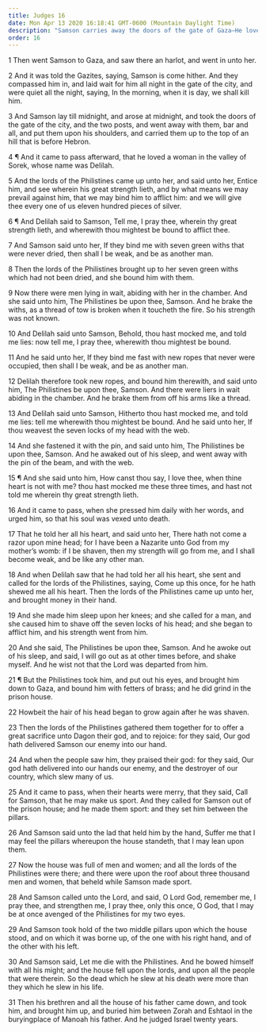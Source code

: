 ```yaml
---
title: Judges 16
date: Mon Apr 13 2020 16:18:41 GMT-0600 (Mountain Daylight Time)
description: "Samson carries away the doors of the gate of Gaza—He loves Delilah, who delivers him to the Philistines—He destroys a building, killing himself and 3,000 others."
order: 16
---
```


1 Then went Samson to Gaza, and saw there an harlot, and went in unto her.

2 And it was told the Gazites, saying, Samson is come hither. And they compassed him in, and laid wait for him all night in the gate of the city, and were quiet all the night, saying, In the morning, when it is day, we shall kill him.

3 And Samson lay till midnight, and arose at midnight, and took the doors of the gate of the city, and the two posts, and went away with them, bar and all, and put them upon his shoulders, and carried them up to the top of an hill that is before Hebron.

4 ¶ And it came to pass afterward, that he loved a woman in the valley of Sorek, whose name was Delilah.

5 And the lords of the Philistines came up unto her, and said unto her, Entice him, and see wherein his great strength lieth, and by what means we may prevail against him, that we may bind him to afflict him: and we will give thee every one of us eleven hundred pieces of silver.

6 ¶ And Delilah said to Samson, Tell me, I pray thee, wherein thy great strength lieth, and wherewith thou mightest be bound to afflict thee.

7 And Samson said unto her, If they bind me with seven green withs that were never dried, then shall I be weak, and be as another man.

8 Then the lords of the Philistines brought up to her seven green withs which had not been dried, and she bound him with them.

9 Now there were men lying in wait, abiding with her in the chamber. And she said unto him, The Philistines be upon thee, Samson. And he brake the withs, as a thread of tow is broken when it toucheth the fire. So his strength was not known.

10 And Delilah said unto Samson, Behold, thou hast mocked me, and told me lies: now tell me, I pray thee, wherewith thou mightest be bound.

11 And he said unto her, If they bind me fast with new ropes that never were occupied, then shall I be weak, and be as another man.

12 Delilah therefore took new ropes, and bound him therewith, and said unto him, The Philistines be upon thee, Samson. And there were liers in wait abiding in the chamber. And he brake them from off his arms like a thread.

13 And Delilah said unto Samson, Hitherto thou hast mocked me, and told me lies: tell me wherewith thou mightest be bound. And he said unto her, If thou weavest the seven locks of my head with the web.

14 And she fastened it with the pin, and said unto him, The Philistines be upon thee, Samson. And he awaked out of his sleep, and went away with the pin of the beam, and with the web.

15 ¶ And she said unto him, How canst thou say, I love thee, when thine heart is not with me? thou hast mocked me these three times, and hast not told me wherein thy great strength lieth.

16 And it came to pass, when she pressed him daily with her words, and urged him, so that his soul was vexed unto death.

17 That he told her all his heart, and said unto her, There hath not come a razor upon mine head; for I have been a Nazarite unto God from my mother’s womb: if I be shaven, then my strength will go from me, and I shall become weak, and be like any other man.

18 And when Delilah saw that he had told her all his heart, she sent and called for the lords of the Philistines, saying, Come up this once, for he hath shewed me all his heart. Then the lords of the Philistines came up unto her, and brought money in their hand.

19 And she made him sleep upon her knees; and she called for a man, and she caused him to shave off the seven locks of his head; and she began to afflict him, and his strength went from him.

20 And she said, The Philistines be upon thee, Samson. And he awoke out of his sleep, and said, I will go out as at other times before, and shake myself. And he wist not that the Lord was departed from him.

21 ¶ But the Philistines took him, and put out his eyes, and brought him down to Gaza, and bound him with fetters of brass; and he did grind in the prison house.

22 Howbeit the hair of his head began to grow again after he was shaven.

23 Then the lords of the Philistines gathered them together for to offer a great sacrifice unto Dagon their god, and to rejoice: for they said, Our god hath delivered Samson our enemy into our hand.

24 And when the people saw him, they praised their god: for they said, Our god hath delivered into our hands our enemy, and the destroyer of our country, which slew many of us.

25 And it came to pass, when their hearts were merry, that they said, Call for Samson, that he may make us sport. And they called for Samson out of the prison house; and he made them sport: and they set him between the pillars.

26 And Samson said unto the lad that held him by the hand, Suffer me that I may feel the pillars whereupon the house standeth, that I may lean upon them.

27 Now the house was full of men and women; and all the lords of the Philistines were there; and there were upon the roof about three thousand men and women, that beheld while Samson made sport.

28 And Samson called unto the Lord, and said, O Lord God, remember me, I pray thee, and strengthen me, I pray thee, only this once, O God, that I may be at once avenged of the Philistines for my two eyes.

29 And Samson took hold of the two middle pillars upon which the house stood, and on which it was borne up, of the one with his right hand, and of the other with his left.

30 And Samson said, Let me die with the Philistines. And he bowed himself with all his might; and the house fell upon the lords, and upon all the people that were therein. So the dead which he slew at his death were more than they which he slew in his life.

31 Then his brethren and all the house of his father came down, and took him, and brought him up, and buried him between Zorah and Eshtaol in the buryingplace of Manoah his father. And he judged Israel twenty years.
